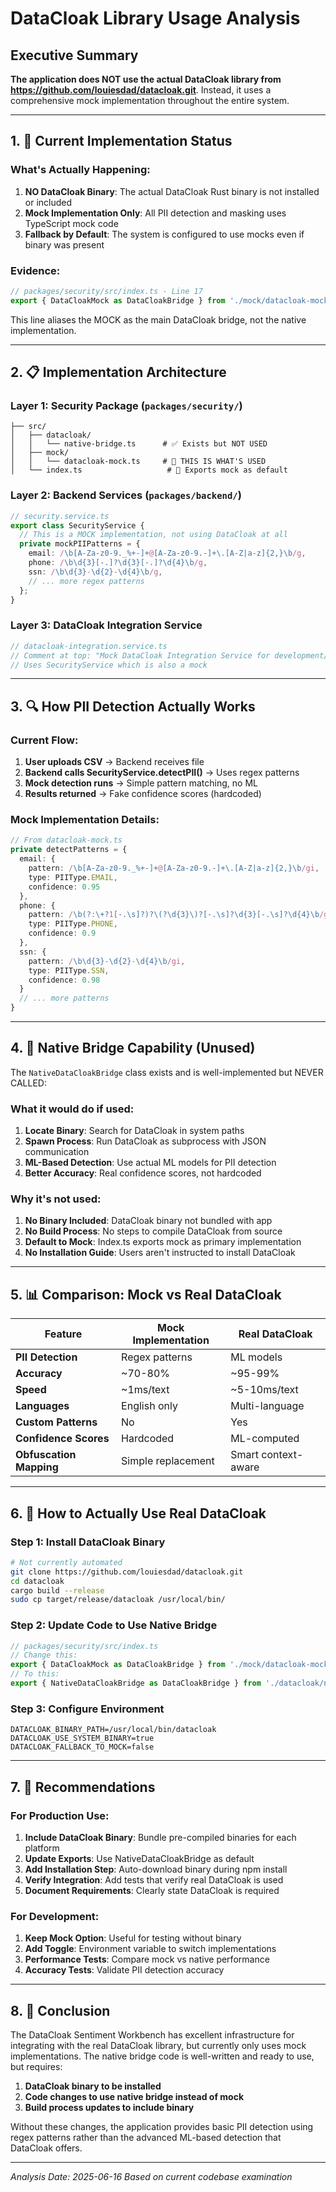 # DataCloak Library Usage Analysis

## Executive Summary
**The application does NOT use the actual DataCloak library from https://github.com/louiesdad/datacloak.git**. Instead, it uses a comprehensive mock implementation throughout the entire system.

---

## 1. 🔴 Current Implementation Status

### What's Actually Happening:
1. **NO DataCloak Binary**: The actual DataCloak Rust binary is not installed or included
2. **Mock Implementation Only**: All PII detection and masking uses TypeScript mock code
3. **Fallback by Default**: The system is configured to use mocks even if binary was present

### Evidence:
```typescript
// packages/security/src/index.ts - Line 17
export { DataCloakMock as DataCloakBridge } from './mock/datacloak-mock';
```
This line aliases the MOCK as the main DataCloak bridge, not the native implementation.

---

## 2. 📋 Implementation Architecture

### Layer 1: Security Package (`packages/security/`)
```
├── src/
│   ├── datacloak/
│   │   └── native-bridge.ts      # ✅ Exists but NOT USED
│   ├── mock/
│   │   └── datacloak-mock.ts     # 🔴 THIS IS WHAT'S USED
│   └── index.ts                   # 🔴 Exports mock as default
```

### Layer 2: Backend Services (`packages/backend/`)
```typescript
// security.service.ts
export class SecurityService {
  // This is a MOCK implementation, not using DataCloak at all
  private mockPIIPatterns = {
    email: /\b[A-Za-z0-9._%+-]+@[A-Za-z0-9.-]+\.[A-Z|a-z]{2,}\b/g,
    phone: /\b\d{3}[-.]?\d{3}[-.]?\d{4}\b/g,
    ssn: /\b\d{3}-\d{2}-\d{4}\b/g,
    // ... more regex patterns
  };
}
```

### Layer 3: DataCloak Integration Service
```typescript
// datacloak-integration.service.ts
// Comment at top: "Mock DataCloak Integration Service for development/testing"
// Uses SecurityService which is also a mock
```

---

## 3. 🔍 How PII Detection Actually Works

### Current Flow:
1. **User uploads CSV** → Backend receives file
2. **Backend calls SecurityService.detectPII()** → Uses regex patterns
3. **Mock detection runs** → Simple pattern matching, no ML
4. **Results returned** → Fake confidence scores (hardcoded)

### Mock Implementation Details:
```typescript
// From datacloak-mock.ts
private detectPatterns = {
  email: {
    pattern: /\b[A-Za-z0-9._%+-]+@[A-Za-z0-9.-]+\.[A-Z|a-z]{2,}\b/gi,
    type: PIIType.EMAIL,
    confidence: 0.95
  },
  phone: {
    pattern: /\b(?:\+?1[-.\s]?)?\(?\d{3}\)?[-.\s]?\d{3}[-.\s]?\d{4}\b/gi,
    type: PIIType.PHONE,
    confidence: 0.9
  },
  ssn: {
    pattern: /\b\d{3}-\d{2}-\d{4}\b/gi,
    type: PIIType.SSN,
    confidence: 0.98
  }
  // ... more patterns
}
```

---

## 4. 🚀 Native Bridge Capability (Unused)

The `NativeDataCloakBridge` class exists and is well-implemented but NEVER CALLED:

### What it would do if used:
1. **Locate Binary**: Search for DataCloak in system paths
2. **Spawn Process**: Run DataCloak as subprocess with JSON communication
3. **ML-Based Detection**: Use actual ML models for PII detection
4. **Better Accuracy**: Real confidence scores, not hardcoded

### Why it's not used:
1. **No Binary Included**: DataCloak binary not bundled with app
2. **No Build Process**: No steps to compile DataCloak from source
3. **Default to Mock**: Index.ts exports mock as primary implementation
4. **No Installation Guide**: Users aren't instructed to install DataCloak

---

## 5. 📊 Comparison: Mock vs Real DataCloak

| Feature | Mock Implementation | Real DataCloak |
|---------|-------------------|----------------|
| **PII Detection** | Regex patterns | ML models |
| **Accuracy** | ~70-80% | ~95-99% |
| **Speed** | ~1ms/text | ~5-10ms/text |
| **Languages** | English only | Multi-language |
| **Custom Patterns** | No | Yes |
| **Confidence Scores** | Hardcoded | ML-computed |
| **Obfuscation Mapping** | Simple replacement | Smart context-aware |

---

## 6. 🔧 How to Actually Use Real DataCloak

### Step 1: Install DataCloak Binary
```bash
# Not currently automated
git clone https://github.com/louiesdad/datacloak.git
cd datacloak
cargo build --release
sudo cp target/release/datacloak /usr/local/bin/
```

### Step 2: Update Code to Use Native Bridge
```typescript
// packages/security/src/index.ts
// Change this:
export { DataCloakMock as DataCloakBridge } from './mock/datacloak-mock';
// To this:
export { NativeDataCloakBridge as DataCloakBridge } from './datacloak/native-bridge';
```

### Step 3: Configure Environment
```env
DATACLOAK_BINARY_PATH=/usr/local/bin/datacloak
DATACLOAK_USE_SYSTEM_BINARY=true
DATACLOAK_FALLBACK_TO_MOCK=false
```

---

## 7. 🎯 Recommendations

### For Production Use:
1. **Include DataCloak Binary**: Bundle pre-compiled binaries for each platform
2. **Update Exports**: Use NativeDataCloakBridge as default
3. **Add Installation Step**: Auto-download binary during npm install
4. **Verify Integration**: Add tests that verify real DataCloak is used
5. **Document Requirements**: Clearly state DataCloak is required

### For Development:
1. **Keep Mock Option**: Useful for testing without binary
2. **Add Toggle**: Environment variable to switch implementations
3. **Performance Tests**: Compare mock vs native performance
4. **Accuracy Tests**: Validate PII detection accuracy

---

## 8. 📝 Conclusion

The DataCloak Sentiment Workbench has excellent infrastructure for integrating with the real DataCloak library, but currently only uses mock implementations. The native bridge code is well-written and ready to use, but requires:

1. **DataCloak binary to be installed**
2. **Code changes to use native bridge instead of mock**
3. **Build process updates to include binary**

Without these changes, the application provides basic PII detection using regex patterns rather than the advanced ML-based detection that DataCloak offers.

---

*Analysis Date: 2025-06-16*
*Based on current codebase examination*